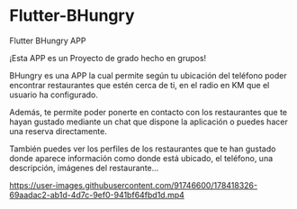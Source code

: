 # Flutter-BHungry
Flutter BHungry APP 

¡Esta APP es un Proyecto de grado hecho en grupos!

BHungry es una APP la cual permite según tu ubicación del teléfono poder encontrar restaurantes que estén cerca de ti, en el radio en KM que el usuario ha configurado.

Además, te permite poder ponerte en contacto con los restaurantes que te hayan gustado mediante un chat que dispone la aplicación o puedes hacer una reserva directamente.

También puedes ver los perfiles de los restaurantes que te han gustado donde aparece información como donde está ubicado, el teléfono, una descripción, imágenes del restaurante...

https://user-images.githubusercontent.com/91746600/178418326-69aadac2-ab1d-4d7c-9ef0-941bf64fbd1d.mp4

